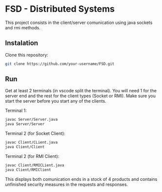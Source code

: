 # FSD - Distributed Systems

This project consists in the client/server comunication using java sockets and rmi methods.

## Instalation 

Clone this repository:

```bash
git clone https://github.com/your-username/FSD.git 
```

## Run

Get at least 2 terminals (in vscode split the terminal). You will need 1 for the server end and the rest for the client types (Socket or RMI).
Make sure you start the server before you start any of the clients.

Terminal 1:
```bash
javac Server/Server.java
java Server/Server
```

Terminal 2 (for Socket Client):
```bash
javac Client/CLient.java
java Client/Client
```

Terminal 2 (for RMI Client):
```bash
javac Client/RMICLient.java
java Client/RMIClient
```

This displays both comunication ends in a stock of 4 products and contains unfinished security measures in the requests and responses.

